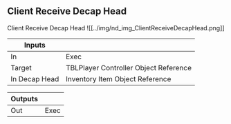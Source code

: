 ## Client Receive Decap Head
Client Receive Decap Head
![[../img/nd_img_ClientReceiveDecapHead.png]]

|Inputs||
|--|--|
| In | Exec |
| Target | TBLPlayer Controller Object Reference |
| In Decap Head | Inventory Item Object Reference |

|Outputs||
|--|--|
| Out | Exec |
